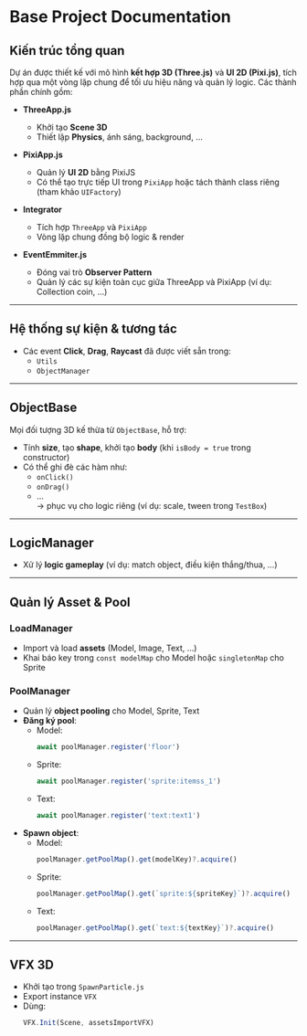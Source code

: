 # Base Project Documentation

## Kiến trúc tổng quan
Dự án được thiết kế với mô hình **kết hợp 3D (Three.js)** và **UI 2D (Pixi.js)**, tích hợp qua một vòng lặp chung để tối ưu hiệu năng và quản lý logic. Các thành phần chính gồm:

- **ThreeApp.js**  
  - Khởi tạo **Scene 3D**  
  - Thiết lập **Physics**, ánh sáng, background, …  

- **PixiApp.js**  
  - Quản lý **UI 2D** bằng PixiJS  
  - Có thể tạo trực tiếp UI trong `PixiApp` hoặc tách thành class riêng (tham khảo `UIFactory`)  

- **Integrator**  
  - Tích hợp `ThreeApp` và `PixiApp`  
  - Vòng lặp chung đồng bộ logic & render  

- **EventEmmiter.js**  
  - Đóng vai trò **Observer Pattern**  
  - Quản lý các sự kiện toàn cục giữa ThreeApp và PixiApp (ví dụ: Collection coin, …)  

---

## Hệ thống sự kiện & tương tác
- Các event **Click**, **Drag**, **Raycast** đã được viết sẵn trong:  
  - `Utils`  
  - `ObjectManager`  

---

## ObjectBase
Mọi đối tượng 3D kế thừa từ `ObjectBase`, hỗ trợ:  
- Tính **size**, tạo **shape**, khởi tạo **body** (khi `isBody = true` trong constructor)  
- Có thể ghi đè các hàm như:  
  - `onClick()`  
  - `onDrag()`  
  - …  
  → phục vụ cho logic riêng (ví dụ: scale, tween trong `TestBox`)  

---

## LogicManager
- Xử lý **logic gameplay** (ví dụ: match object, điều kiện thắng/thua, …)  

---

## Quản lý Asset & Pool
### LoadManager
- Import và load **assets** (Model, Image, Text, …)  
- Khai báo key trong `const modelMap` cho Model  hoặc `singletonMap` cho Sprite

### PoolManager
- Quản lý **object pooling** cho Model, Sprite, Text  
- **Đăng ký pool**:
  - Model:  
    ```js
    await poolManager.register('floor')
    ```
  - Sprite:  
    ```js
    await poolManager.register('sprite:itemss_1')
    ```
  - Text:  
    ```js
    await poolManager.register('text:text1')
    ```
- **Spawn object**:
  - Model:  
    ```js
    poolManager.getPoolMap().get(modelKey)?.acquire()
    ```
  - Sprite:  
    ```js
    poolManager.getPoolMap().get(`sprite:${spriteKey}`)?.acquire()
    ```
  - Text:  
    ```js
    poolManager.getPoolMap().get(`text:${textKey}`)?.acquire()
    ```

---

## VFX 3D
- Khởi tạo trong `SpawnParticle.js`  
- Export instance `VFX`  
- Dùng:  
  ```js
  VFX.Init(Scene, assetsImportVFX)



